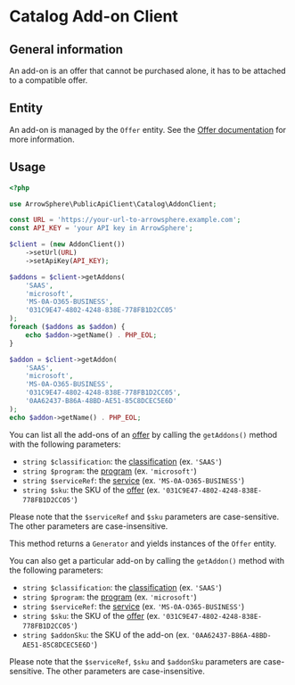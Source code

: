 # Catalog Add-on Client 

## General information
An add-on is an offer that cannot be purchased alone, it has to be attached to a compatible offer.

## Entity
An add-on is managed by the ```Offer``` entity. See the [Offer documentation](catalog-offer.md#Offer) for more information.

## Usage

```php
<?php

use ArrowSphere\PublicApiClient\Catalog\AddonClient;

const URL = 'https://your-url-to-arrowsphere.example.com';
const API_KEY = 'your API key in ArrowSphere';

$client = (new AddonClient())
    ->setUrl(URL)
    ->setApiKey(API_KEY);

$addons = $client->getAddons(
    'SAAS',
    'microsoft',
    'MS-0A-O365-BUSINESS',
    '031C9E47-4802-4248-838E-778FB1D2CC05'
);
foreach ($addons as $addon) {
    echo $addon->getName() . PHP_EOL;
}

$addon = $client->getAddon(
    'SAAS',
    'microsoft',
    'MS-0A-O365-BUSINESS',
    '031C9E47-4802-4248-838E-778FB1D2CC05',
    '0AA62437-B86A-48BD-AE51-85C8DCEC5E6D'
);
echo $addon->getName() . PHP_EOL;
```

You can list all the add-ons of an [offer](catalog-offer.md) by calling the ```getAddons()``` method with the following parameters:
- ```string $classification```: the [classification](catalog-classification.md) (ex. ```'SAAS'```)
- ```string $program```: the [program](catalog-program.md) (ex. ```'microsoft'```)
- ```string $serviceRef```: the [service](catalog-service.md) (ex. ```'MS-0A-O365-BUSINESS'```)
- ```string $sku```: the SKU of the [offer](catalog-offer.md) (ex. ```'031C9E47-4802-4248-838E-778FB1D2CC05'```)

Please note that the ```$serviceRef``` and ```$sku``` parameters are case-sensitive. The other parameters are case-insensitive.

This method returns a ```Generator``` and yields instances of the ```Offer``` entity.

You can also get a particular add-on by calling the ```getAddon()``` method with the following parameters:
- ```string $classification```: the [classification](catalog-classification.md) (ex. ```'SAAS'```)
- ```string $program```: the [program](catalog-program.md) (ex. ```'microsoft'```)
- ```string $serviceRef```: the [service](catalog-service.md) (ex. ```'MS-0A-O365-BUSINESS'```)
- ```string $sku```: the SKU of the [offer](catalog-offer.md) (ex. ```'031C9E47-4802-4248-838E-778FB1D2CC05'```)
- ```string $addonSku```: the SKU of the add-on (ex. ```'0AA62437-B86A-48BD-AE51-85C8DCEC5E6D'```)

Please note that the ```$serviceRef```, ```$sku``` and ```$addonSku``` parameters are case-sensitive. The other parameters are case-insensitive.
